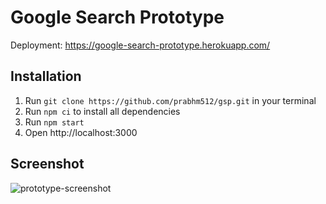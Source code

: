# Google Search Prototype

Deployment: <a href="https://google-search-prototype.herokuapp.com/">https://google-search-prototype.herokuapp.com/</a>

## Installation

1. Run `git clone https://github.com/prabhm512/gsp.git` in your terminal
2. Run `npm ci` to install all dependencies
3. Run `npm start`
4. Open http://localhost:3000

## Screenshot

![prototype-screenshot](https://user-images.githubusercontent.com/56054625/119262548-fb888100-bc1e-11eb-80bf-ae385136fba6.png)
